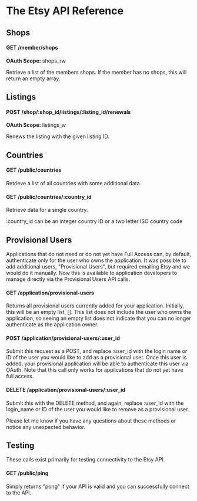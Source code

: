 The Etsy API Reference
=========================

Shops
----------------------

#### GET /member/shops

**OAuth Scope:** shops_rw

Retrieve a list of the members shops. If the member has no shops, this
will return an empty array.

Listings
----------------------

#### POST /shop/:shop_id/listings/:listing_id/renewals

**OAuth Scope:** listings_w

Renews the listing with the given listing ID.

Countries
----------------------

#### GET /public/countries

Retrieve a list of all countries with some additional data.

#### GET /public/countries/:country_id

Retrieve data for a single country.

:country_id can be an integer country ID or a two letter ISO country code

Provisional Users
----------------------

Applications that do not need or do not yet have Full Access can,
by default, authenticate only for the user who owns the application.
It was possible to add additional users, "Provisional Users", but
required emailing Etsy and we would do it manually. Now this is
available to application developers to manage directly via the
Provisional Users API calls.

#### GET /application/provisional-users

Returns all provisional users currently added for your application.
Initially, this will be an empty list, []. This list does not include
the user who owns the application, so seeing an empty list does not
indicate that you can no longer authenticate as the application owner.

#### POST /application/provisional-users/:user_id

Submit this request as a POST, and replace :user_id with the login
name or ID of the user you would like to add as a provisional user.
Once this user is added, your provisional application will be able
to authenticate this user via OAuth. Note that this call only works
for applications that do not yet have full access.

#### DELETE /application/provisional-users/:user_id

Submit this with the DELETE method, and again, replace :user_id with
the login_name or ID of the user you would like to remove as a
provisional user.

Please let me know if you have any questions about these methods or
notice any unexpected behavior.

Testing
----------------------

These calls exist primarily for testing connectivity to the Etsy API.

#### GET /public/ping

Simply returns "pong" if your API is valid and you can successfully
connect to the API.
